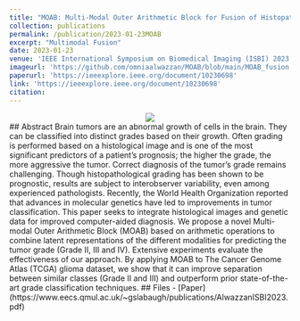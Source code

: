 ```yaml
---
title: "MOAB: Multi-Modal Outer Arithmetic Block for Fusion of Histopathological Images and Genetic Data for Brain Tumor Grading"
collection: publications
permalink: /publication/2023-01-23MOAB
excerpt: "Multimodal Fusion"
date: 2023-01-23
venue: 'IEEE International Symposium on Biomedical Imaging (ISBI) 2023'
imageurl: 'https://github.com/omniaalwazzan/MOAB/blob/main/MOAB_fusion.PNG'
paperurl: 'https://ieeexplore.ieee.org/document/10230698' 
link: 'https://ieeexplore.ieee.org/document/10230698'
citation: 
---
```

<center><img src = 'https://github.com/omniaalwazzan/MOAB/blob/main/MOAB_fusion.PNG'></center>
## Abstract
Brain tumors are an abnormal growth of cells in the brain. They can be classified into distinct grades based on their growth. Often grading is performed based on a histological image and is one of the most significant predictors of a patient’s prognosis; the higher the grade, the more aggressive the tumor. Correct diagnosis of the tumor’s grade remains challenging. Though histopathological grading has been shown to be prognostic, results are subject to interobserver variability, even among experienced pathologists. Recently, the World Health Organization reported that advances in molecular genetics have led to improvements in tumor classification. This paper seeks to integrate histological images and genetic data for improved computer-aided diagnosis. We propose a novel Multi-modal Outer Arithmetic Block (MOAB) based on arithmetic operations to combine latent representations of the different modalities for predicting the tumor grade (Grade II, III and IV). Extensive experiments evaluate the effectiveness of our approach. By applying MOAB to The Cancer Genome Atlas (TCGA) glioma dataset, we show that it can improve separation between similar classes (Grade II and III) and outperform prior state-of-the-art grade classification techniques.
## Files
- [Paper](https://www.eecs.qmul.ac.uk/~gslabaugh/publications/AlwazzanISBI2023.pdf)
